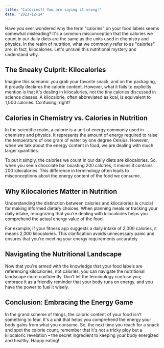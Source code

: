```yaml
---
title: "Calories?! You are saying it wrong!"
date: "2023-12-24"
---
```


Have you ever wondered why the term "calories" on your food labels seems somewhat misleading? It's a common misconception that the calories we count in our daily diets are the same as the units used in chemistry and physics. In the realm of nutrition, what we commonly refer to as "calories" are, in fact, kilocalories. Let's unravel this nutritional mystery and understand why.

## The Sneaky Culprit: Kilocalories

Imagine this scenario: you grab your favorite snack, and on the packaging, it proudly declares the calorie content. However, what it fails to explicitly mention is that it's dealing in kilocalories, not the tiny calories discussed in science classes. A kilocalorie, often abbreviated as kcal, is equivalent to 1,000 calories. Confusing, right?

## Calories in Chemistry vs. Calories in Nutrition

In the scientific realm, a calorie is a unit of energy commonly used in chemistry and physics. It represents the amount of energy required to raise the temperature of one gram of water by one degree Celsius. However, when we talk about the energy content in food, we are dealing with much larger quantities.

To put it simply, the calories we count in our daily diets are kilocalories. So, when you see a chocolate bar boasting 200 calories, it means it contains 200 kilocalories. This difference in terminology often leads to misconceptions about the energy content of the food we consume.

## Why Kilocalories Matter in Nutrition

Understanding the distinction between calories and kilocalories is crucial for making informed dietary choices. When planning meals or tracking your daily intake, recognizing that you're dealing with kilocalories helps you comprehend the actual energy value of the food.

For example, if your fitness app suggests a daily intake of 2,000 calories, it means 2,000 kilocalories. This clarification avoids unnecessary panic and ensures that you're meeting your energy requirements accurately.

## Navigating the Nutritional Landscape

Now that you're armed with the knowledge that your food labels are referencing kilocalories, not calories, you can navigate the nutritional landscape more confidently. Don't let the terminology confuse you; embrace it as a friendly reminder that your body runs on energy, and you have the power to fuel it wisely.

## Conclusion: Embracing the Energy Game

In the grand scheme of things, the caloric content of your food isn't something to fear. It's a unit that helps you comprehend the energy your body gains from what you consume. So, the next time you reach for a snack and spot the calorie count, remember that it's not a tricky ploy but a kilocaloric revelation – the secret ingredient to keeping your body energized and healthy. Happy eating!
